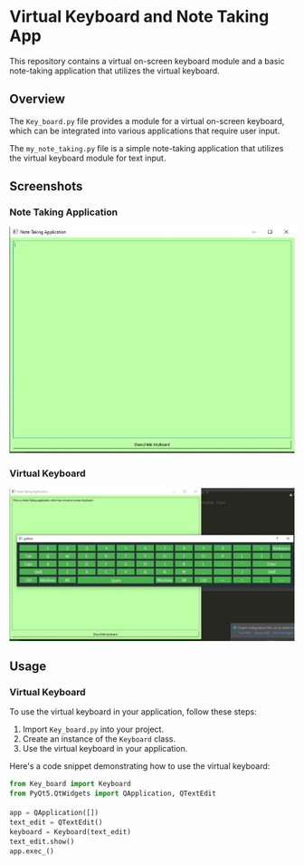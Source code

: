 # Virtual Keyboard and Note Taking App

This repository contains a virtual on-screen keyboard module and a basic note-taking application that utilizes the virtual keyboard.

## Overview

The `Key_board.py` file provides a module for a virtual on-screen keyboard, which can be integrated into various applications that require user input.

The `my_note_taking.py` file is a simple note-taking application that utilizes the virtual keyboard module for text input.

## Screenshots

### Note Taking Application
![Note Taking Application](application_look.JPG)

### Virtual Keyboard
![Virtual Keyboard](virtual_key.JPG)

## Usage

### Virtual Keyboard

To use the virtual keyboard in your application, follow these steps:

1. Import `Key_board.py` into your project.
2. Create an instance of the `Keyboard` class.
3. Use the virtual keyboard in your application.

Here's a code snippet demonstrating how to use the virtual keyboard:

```python
from Key_board import Keyboard
from PyQt5.QtWidgets import QApplication, QTextEdit

app = QApplication([])
text_edit = QTextEdit()
keyboard = Keyboard(text_edit)
text_edit.show()
app.exec_()
